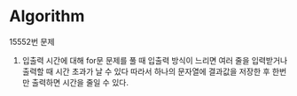 # Algorithm

15552번 문제

1. 입출력 시간에 대해
   for문 문제를 풀 때 입출력 방식이 느리면 여러 줄을 입력받거나 출력할 때 시간 초과가 날 수 있다
   따라서 하나의 문자열에 결과값을 저장한 후 한번만 출력하면 시간을 줄일 수 있다.
